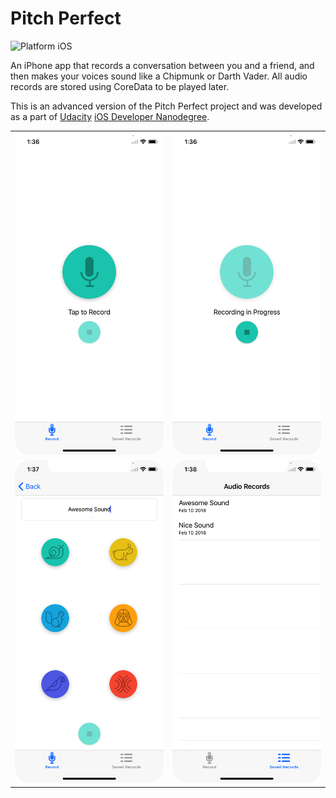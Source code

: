 #  Pitch Perfect


![Platform iOS](https://img.shields.io/badge/platform-iOS-blue.svg)

An iPhone app that records a conversation between you and a friend, and then makes your voices sound like a Chipmunk or Darth Vader. All audio records are stored using CoreData to be played later.

This is an advanced version of the Pitch Perfect project and was developed as a part of [Udacity](https://eg.udacity.com/course/ios-developer-nanodegree--nd003) [iOS Developer Nanodegree](https://eg.udacity.com/course/ios-developer-nanodegree--nd003).


|  |  |    
| :---: | :---: |   
| ![Tap to Record](/screenshots/1.png) | ![Recording in progress](/screenshots/2.png) |
| ![Playing Sound](/screenshots/3.png) | ![List of Sounds](/screenshots/4.png) |
